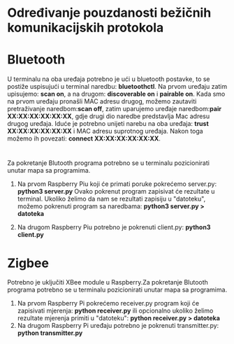 # Određivanje pouzdanosti bežičnih komunikacijskih protokola
#


# Bluetooth
U terminalu na oba uređaja potrebno je ući u bluetooth postavke, to se postiže uspisujući u terminal naredbu: **bluetoothctl**.
Na prvom uređaju zatim upisujemo: **scan on**, a na drugom: **discoverable on** i **pairable on**. Kada smo na prvom uređaju pronašli MAC adresu drugog, možemo zautaviti pretraživanje naredbom:**scan off**, zatim uparujemo uređaje naredbom:**pair  XX:XX:XX:XX:XX:XX**, gdje drugi dio naredbe predstavlja Mac adresu drugog uređaja. Iduće je potrebno unijeti narebu na oba uređaja: **trust  XX:XX:XX:XX:XX:XX** i MAC adresu suprotnog uređaja. Nakon toga možemo ih povezati: **connect  XX:XX:XX:XX:XX:XX**. 
#
Za pokretanje Blutooth programa potrebno se u terminalu pozicionirati unutar mapa sa programima.
1. Na prvom Raspberry Piu koji će primati poruke pokrećemo server.py:
  **python3 server.py**
  Ovako pokrenut program zapisivat će rezultate u terminal. Ukoliko želimo da nam se rezultati zapisiju u "datoteku", možemo pokrenuti program sa naredbama:
  **python3 server.py > datoteka**
  
2. Na drugom Raspberry Piu potrebno je pokrenuti client.py:
  **python3 client.py**
#
# Zigbee
Potrebno je uključiti XBee module u Raspberry.Za pokretanje Blutooth programa potrebno se u terminalu pozicionirati unutar mapa sa programima.
1. Na prvom Raspberry Pi pokrećemo receiver.py program koji će zapisivati mjerenja:
  **python receiver.py** ili opcionalno ukoliko želimo rezultate mjerenja primiti u "datoteku": **python receiver.py > datoteka**
2. Na drugom Raspberry Pi uređaju potrebno je pokrenuti transmitter.py: **python transmitter.py**
